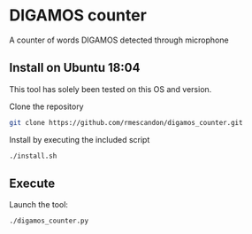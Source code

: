 # DIGAMOS counter

A counter of words DIGAMOS detected through microphone

## Install on Ubuntu 18:04

This tool has solely been tested on this OS and version.

Clone the repository

```sh
git clone https://github.com/rmescandon/digamos_counter.git
```

Install by executing the included script
```sh
./install.sh
```

## Execute

Launch the tool:

```sh
./digamos_counter.py
```
